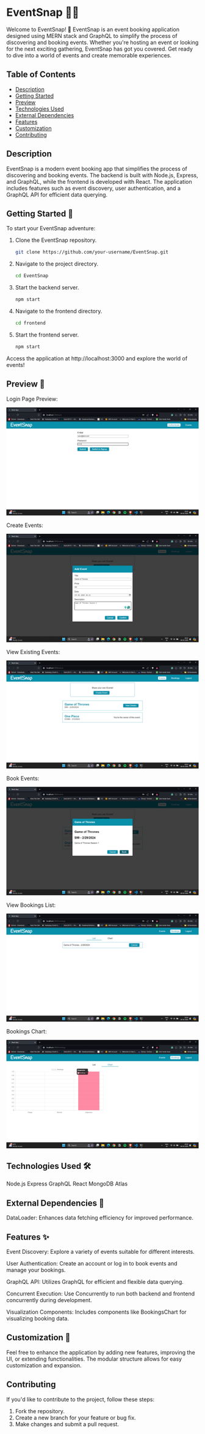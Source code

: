 # EventSnap 📅✨

Welcome to EventSnap! 🎉 EventSnap is an event booking application designed using MERN stack and GraphQL to simplify the process of discovering and booking events. Whether you're hosting an event or looking for the next exciting gathering, EventSnap has got you covered. Get ready to dive into a world of events and create memorable experiences.

## Table of Contents
- [Description](#description)
- [Getting Started](#getting-started)
- [Preview](#preview)
- [Technologies Used](#technologies-used)
- [External Dependencies](#external-dependencies)
- [Features](#features)
- [Customization](#customization)
- [Contributing](#contributing)

## Description
EventSnap is a modern event booking app that simplifies the process of discovering and booking events. The backend is built with Node.js, Express, and GraphQL, while the frontend is developed with React. The application includes features such as event discovery, user authentication, and a GraphQL API for efficient data querying.

## Getting Started 🚀
To start your EventSnap adventure:

1. Clone the EventSnap repository.
   
   ```bash
   git clone https://github.com/your-username/EventSnap.git
   ```
2. Navigate to the project directory.

   ```bash
   cd EventSnap
   ```
3. Start the backend server.

   ```bash
   npm start
   ```
4. Navigate to the frontend directory.

   ```bash
   cd frontend
   ```
5. Start the frontend server.

   ```bash
   npm start
   ```
Access the application at http://localhost:3000 and explore the world of events!

## Preview 📸
Login Page Preview:

![Login Preview](Login.png)

Create Events: 

![createEvents Preview](createEvents.png)

View Existing Events:

![viewEvents Preview](viewEvents.png)

Book Events:

![bookEvents Preview](bookEvents.png)

View Bookings List:

![viewBookings Preview](viewBookings.png)

Bookings Chart:

![bookingsChart Preview](bookingsChart.png)

## Technologies Used 🛠️
Node.js
Express
GraphQL
React
MongoDB Atlas

## External Dependencies 🔗
DataLoader: Enhances data fetching efficiency for improved performance.

## Features ✨
Event Discovery: Explore a variety of events suitable for different interests.

User Authentication: Create an account or log in to book events and manage your bookings.

GraphQL API: Utilizes GraphQL for efficient and flexible data querying.

Concurrent Execution: Use Concurrently to run both backend and frontend concurrently during development.

Visualization Components: Includes components like BookingsChart for visualizing booking data.

## Customization 🎨
Feel free to enhance the application by adding new features, improving the UI, or extending functionalities. The modular structure allows for easy customization and expansion.

## Contributing
If you'd like to contribute to the project, follow these steps:
1. Fork the repository.
2. Create a new branch for your feature or bug fix.
3. Make changes and submit a pull request.
